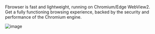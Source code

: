 Fbrowser is fast and lightweight, running on Chromium/Edge WebView2. Get a fully functioning browsing experience, backed by the security and performance of the Chromium engine.

![image](https://github.com/alexfare/FBrowser/assets/40654995/0ced8cb5-e91a-4e35-826d-d2f7321debd9)
